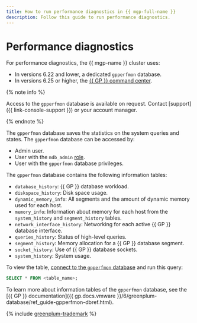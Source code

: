 ```yaml
---
title: How to run performance diagnostics in {{ mgp-full-name }}
description: Follow this guide to run performance diagnostics.
---
```


# Performance diagnostics

For performance diagnostics, the {{ mgp-name }} cluster uses:

* In versions 6.22 and lower, a dedicated `gpperfmon` database.
* In versions 6.25 or higher, the [{{ GP }} command center](../concepts/command-center.md).

{% note info %}

Access to the `gpperfmon` database is available on request. Contact [support]({{ link-console-support }}) or your account manager.

{% endnote %}

The `gpperfmon` database saves the statistics on the system queries and states. The `gpperfmon` database can be accessed by:

* Admin user.
* User with the `mdb_admin` [role](../concepts/cluster-users.md#mdb_admin).
* User with the `gpperfmon` database privileges.

The `gpperfmon` database contains the following information tables:

* `database_history`: {{ GP }} database workload.
* `diskspace_history`: Disk space usage.
* `dynamic_memory_info`: All segments and the amount of dynamic memory used for each host.
* `memory_info`: Information about memory for each host from the `system_history` and `segment_history` tables.
* `network_interface_history`: Networking for each active {{ GP }} database interface.
* `queries_history`: Status of high-level queries.
* `segment_history`: Memory allocation for a {{ GP }} database segment.
* `socket_history`: Use of {{ GP }} database sockets.
* `system_history`: System usage.

To view the table, [connect to the `gpperfmon` database](../operations/connect.md) and run this query:

```sql
SELECT * FROM <table_name>;
```

To learn more about information tables of the `gpperfmon` database, see the [{{ GP }} documentation]({{ gp.docs.vmware }}/6/greenplum-database/ref_guide-gpperfmon-dbref.html).

{% include [greenplum-trademark](../../_includes/mdb/mgp/trademark.md) %}

